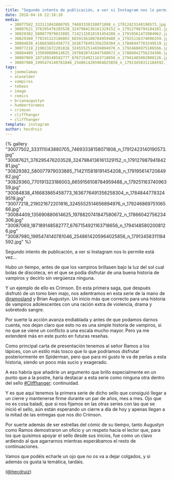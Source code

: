 ```yaml
---
title: "Segundo intento de publicación, a ver si Instagram nos lo permite está vez"
date: 2018-04-16 22:16:18
media: 
  - 30077502_333111043880705_74693338158071808_n_17912423140190573.jpg
  - 30087621_376295476203528_3247984136161329152_n_17912798794184281.jpg
  - 30829382_580077979033885_7142115818191454208_n_17919561472084962.jpg
  - 30829360_770191323186003_6659156108784959488_n_17925116374096359.jpg
  - 30084838_416683865458773_1636776491356258304_n_17848447783249519.jpg
  - 30077218_219021672201816_3245552514656894976_n_17924686975106566.jpg
  - 30084409_135690880614625_1978820741847580672_n_17866042756234306.jpg
  - 30087069_187189148582777_6767154921163718656_n_17941485802008126.jpg
  - 30087980_1995474140781046_2548614205964025856_n_17913458311184592.jpg
tags: 
  - joemolamas
  - alexelder
  - vampiros
  - tebeos
  - image
  - comics
  - brianaugustyn
  - humbertoramos
  - crimson
  - cliffhanger
  - cliffhanger
template: instagram
author: hecdruiz
---
```


{% gallery "30077502_333111043880705_74693338158071808_n_17912423140190573.jpg" "30087621_376295476203528_3247984136161329152_n_17912798794184281.jpg" "30829382_580077979033885_7142115818191454208_n_17919561472084962.jpg" "30829360_770191323186003_6659156108784959488_n_17925116374096359.jpg" "30084838_416683865458773_1636776491356258304_n_17848447783249519.jpg" "30077218_219021672201816_3245552514656894976_n_17924686975106566.jpg" "30084409_135690880614625_1978820741847580672_n_17866042756234306.jpg" "30087069_187189148582777_6767154921163718656_n_17941485802008126.jpg" "30087980_1995474140781046_2548614205964025856_n_17913458311184592.jpg" %}

Segundo intento de publicación, a ver si Instagram nos lo permite está vez...

Hubo un tiempo, antes de que los vampiros brillasen bajo la luz del sol cual bolas de discoteca, en el que se podía disfrutar de una buena historia de vampiros y decirlo sin vergüenza ninguna.

Y un ejemplo de ello es Crimson. En esta primera saga, que después disfrutó de un tomo bien majo, nos adentramos en esta serie de la mano de  [@ramosland](https://instagram.com/ramosland) y Brian Augustyn. Un inicio más que correcto para una historia de vampiros adolescentes con una ración extra de violencia, drama y sobretodo sangre.

Por suerte la acción avanza endiablada y antes de que podamos darnos cuenta, nos dejan claro que esto no es una simple historia de vampiros, si no que se viene un conflicto a una escala mucho mayor. Pero ya me extenderé más en este punto en futuras reseñas.

Como principal carta de presentación tenemos al señor Ramos a los lápices, con un estilo más tosco que lo que podríamos disfrutar posteriormente en Spiderman, pero que para mi gusto le va de perlas a esta historia, siendo un poco más sucio y exagerado.

A eso habría que añadirle un argumento que brillo especialmente en un punto que a la postre, haría destacar a esta serie como ninguna otra dentro del sello [#Cliffhanger](/etiquetas/cliffhanger): continuidad.

Y es que aquí tenemos la primera serie de dicho sello que consiguió llegar a un cierre y mantenerse firme durante un par de años, mes a mes. Ojo que no es cosa baladí, que si nos fijamos en las otras series con las que se inició el sello, aún están esperando un cierre a día de hoy y apenas llegan a la mitad de las entregas que nos dio Crimson.

Por suerte además de ser estrellas del cómic de su tiempo, tanto Augustyn como Ramos demostraron un oficio y un respeto hacia el lector que, para los que quisimos apoyar el sello desde sus inicios, fue como un clavo ardiendo al que agarrarnos mientras esperábamos el resto de continuaciones.

Vamos que podéis echarle un ojo que no os va a dejar colgados, y si además os gusta la temática, tardáis.

([@hecdruiz](https://instagram.com/hecdruiz))
